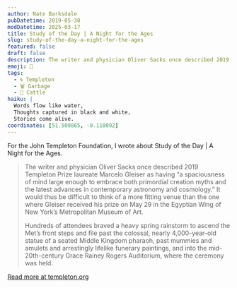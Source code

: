 ```yaml
---
author: Nate Barksdale
pubDatetime: 2019-05-30
modDatetime: 2025-03-17
title: Study of the Day | A Night for the Ages
slug: study-of-the-day-a-night-for-the-ages
featured: false
draft: false
description: The writer and physician Oliver Sacks once described 2019 Templeton Prize laureate Marcelo Gleiser as having “a spaciousness of mind large enough to embrace bot...
emoji: 📝
tags:
  - 🌀 Templeton
  - 🗑️ Garbage
  - 🐄 Cattle
haiku: |
  Words flow like water,
  Thoughts captured in black and white,
  Stories come alive.
coordinates: [51.509865, -0.118092]
---
```


For the John Templeton Foundation, I wrote about Study of the Day | A Night for the Ages.

> The writer and physician Oliver Sacks once described 2019 Templeton Prize laureate Marcelo Gleiser as having “a spaciousness of mind large enough to embrace both primordial creation myths and the latest advances in contemporary astronomy and cosmology.” It would thus be difficult to think of a more fitting venue than the one where Gleiser received his prize on May 29 in the Egyptian Wing of New York’s Metropolitan Museum of Art.
>
> Hundreds of attendees braved a heavy spring rainstorm to ascend the Met’s front steps and file past the colossal, nearly 4,000-year-old statue of a seated Middle Kingdom pharaoh, past mummies and amulets and arrestingly lifelike funerary paintings, and into the mid-20th-century Grace Rainey Rogers Auditorium, where the ceremony was held.

[Read more at templeton.org](https://www.templeton.org/news/a-night-for-the-ages)
